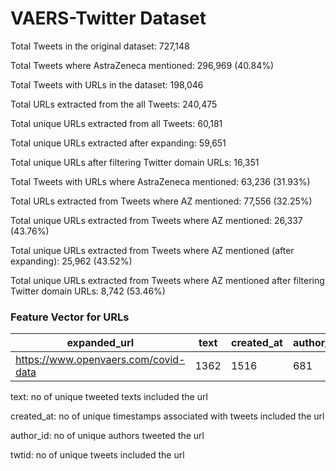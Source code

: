 # VAERS-Twitter Dataset

Total Tweets in the original dataset: 727,148

Total Tweets where AstraZeneca mentioned: 296,969 (40.84%)



Total Tweets with URLs in the dataset: 198,046

Total URLs extracted from the all Tweets: 240,475

Total unique URLs extracted from all Tweets: 60,181

Total unique URLs extracted after expanding: 59,651

Total unique URLs after filtering Twitter domain URLs: 16,351

Total Tweets with URLs where AstraZeneca mentioned: 63,236 (31.93%)

Total URLs extracted from Tweets where AZ mentioned: 77,556 (32.25%)

Total unique URLs extracted from Tweets where AZ mentioned: 26,337 (43.76%)

Total unique URLs extracted from Tweets where AZ mentioned (after expanding): 25,962 (43.52%)

Total unique URLs extracted from Tweets where AZ mentioned after filtering Twitter domain URLs: 8,742 (53.46%)



### Feature Vector for URLs

| expanded_url                         | text | created_at | author_id | twtid |
|--------------------------------------|------|------------|-----------|-------|
| https://www.openvaers.com/covid-data | 1362 | 1516       | 681       | 1516  |


text: no of unique tweeted texts included the url

created_at: no of unique timestamps associated with tweets included the url

author_id: no of unique authors tweeted the url

twtid: no of unique tweets included the url
